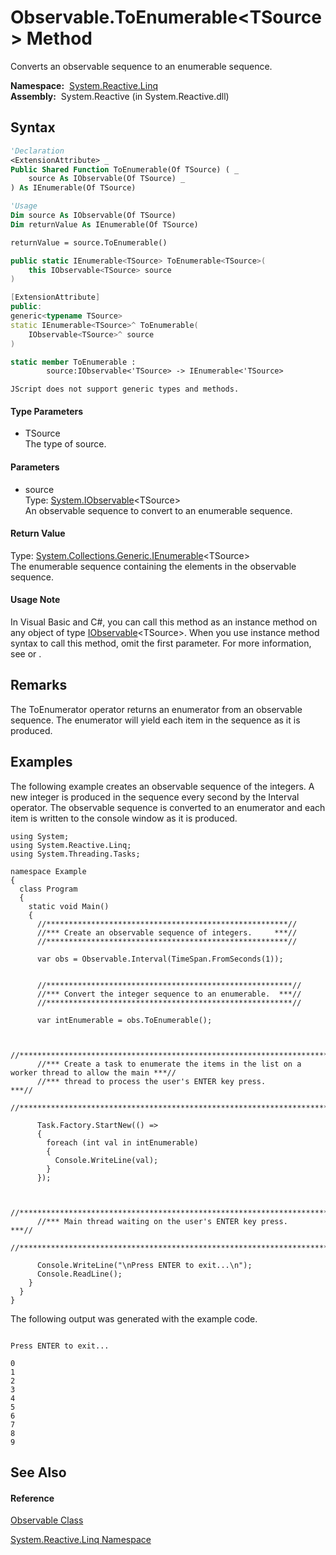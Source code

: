 # Observable.ToEnumerable\<TSource\> Method

Converts an observable sequence to an enumerable sequence.

**Namespace:**  [System.Reactive.Linq](System.Reactive.Linq\System.Reactive.Linq.md)  
**Assembly:**  System.Reactive (in System.Reactive.dll)

## Syntax

```vb
'Declaration
<ExtensionAttribute> _
Public Shared Function ToEnumerable(Of TSource) ( _
    source As IObservable(Of TSource) _
) As IEnumerable(Of TSource)
```

```vb
'Usage
Dim source As IObservable(Of TSource)
Dim returnValue As IEnumerable(Of TSource)

returnValue = source.ToEnumerable()
```

```csharp
public static IEnumerable<TSource> ToEnumerable<TSource>(
    this IObservable<TSource> source
)
```

```c++
[ExtensionAttribute]
public:
generic<typename TSource>
static IEnumerable<TSource>^ ToEnumerable(
    IObservable<TSource>^ source
)
```

```fsharp
static member ToEnumerable : 
        source:IObservable<'TSource> -> IEnumerable<'TSource> 
```

```jscript
JScript does not support generic types and methods.
```

#### Type Parameters

- TSource  
  The type of source.

#### Parameters

- source  
  Type: [System.IObservable](https://msdn.microsoft.com/en-us/library/Dd990377)\<TSource\>  
  An observable sequence to convert to an enumerable sequence.

#### Return Value

Type: [System.Collections.Generic.IEnumerable](https://msdn.microsoft.com/en-us/library/9eekhta0)\<TSource\>  
The enumerable sequence containing the elements in the observable sequence.

#### Usage Note

In Visual Basic and C\#, you can call this method as an instance method on any object of type [IObservable](https://msdn.microsoft.com/en-us/library/Dd990377)\<TSource\>. When you use instance method syntax to call this method, omit the first parameter. For more information, see [](https://msdn.microsoft.com/en-us/library/Bb384936) or [](https://msdn.microsoft.com/en-us/library/Bb383977).

## Remarks

The ToEnumerator operator returns an enumerator from an observable sequence. The enumerator will yield each item in the sequence as it is produced.

## Examples

The following example creates an observable sequence of the integers. A new integer is produced in the sequence every second by the Interval operator. The observable sequence is converted to an enumerator and each item is written to the console window as it is produced.

    using System;
    using System.Reactive.Linq;
    using System.Threading.Tasks;
    
    namespace Example
    {
      class Program
      {
        static void Main()
        {
          //******************************************************//
          //*** Create an observable sequence of integers.     ***//
          //******************************************************//
    
          var obs = Observable.Interval(TimeSpan.FromSeconds(1));
      
    
          //*******************************************************//
          //*** Convert the integer sequence to an enumerable.  ***//
          //*******************************************************//
    
          var intEnumerable = obs.ToEnumerable();
    
    
          //*********************************************************************************************//
          //*** Create a task to enumerate the items in the list on a worker thread to allow the main ***//
          //*** thread to process the user's ENTER key press.                                         ***//
          //*********************************************************************************************//
    
          Task.Factory.StartNew(() =>
          {
            foreach (int val in intEnumerable)
            {
              Console.WriteLine(val);
            }
          });
    
    
          //*********************************************************************************************//
          //*** Main thread waiting on the user's ENTER key press.                                    ***//
          //*********************************************************************************************//
    
          Console.WriteLine("\nPress ENTER to exit...\n");
          Console.ReadLine();
        }
      }
    }

The following output was generated with the example code.

```
 
Press ENTER to exit...

0
1
2
3
4
5
6
7
8
9
```

## See Also

#### Reference

[Observable Class](Observable\Observable.md)

[System.Reactive.Linq Namespace](System.Reactive.Linq\System.Reactive.Linq.md)
